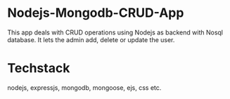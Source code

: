 # Nodejs-Mongodb-CRUD-App
This app deals with CRUD operations using Nodejs as backend with Nosql database. It lets the admin add, delete or update the user.

# Techstack
nodejs, expressjs, mongodb, mongoose, ejs, css etc.